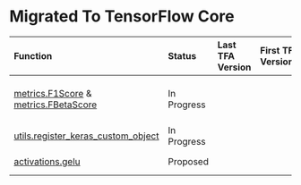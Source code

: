 # Migrated To TensorFlow Core

| Function | Status | Last TFA Version | First TF Version | Relevant PRs |  
|:-------- |:------ |:---------------- |:---------------- |:-------------|
| [metrics.F1Score](https://github.com/tensorflow/addons/blob/r0.5/tensorflow_addons/metrics/f_scores.py#L255) & [metrics.FBetaScore](https://github.com/tensorflow/addons/blob/r0.5/tensorflow_addons/metrics/f_scores.py#L26) | In Progress  |  |  | [TF-31818](https://github.com/tensorflow/tensorflow/pull/31818) & [TFA-430](https://github.com/tensorflow/addons/issues/430) | 
| [utils.register_keras_custom_object](https://github.com/tensorflow/addons/blob/r0.5/tensorflow_addons/utils/keras_utils.py#L23) | In Progress |  |  | [TFA-438](https://github.com/tensorflow/addons/issues/438) | 
| [activations.gelu](https://github.com/tensorflow/addons/blob/r0.5/tensorflow_addons/activations/gelu.py#L30) | Proposed |  |  | [TFA-550](https://github.com/tensorflow/addons/issues/550)  | 

